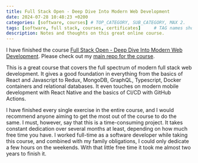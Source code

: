 ```yaml
---
title: Full Stack Open - Deep Dive Into Modern Web Development
date: 2024-07-28 10:48:23 +0200
categories: [software, courses] # TOP_CATEGORY, SUB_CATEGORY, MAX 2.
tags: [software, full stack, courses, certificates]     # TAG names should always be lowercase.
description: Notes and thoughts on this great online course.
---
```


I have finished the course [Full Stack Open - Deep Dive Into Modern Web Development](https://fullstackopen.com/en/).
Please check out my [main repo for the course](https://github.com/aljazkovac/fullstackopen-part0-to-part9-react-graphql-ts).

This is a great course that covers the full spectrum of modern full stack web development. It gives a good foundation 
in everything from the basics of React and Javascript to Redux, MongoDB, GraphQL, Typescript, Docker containers and relational databases. 
It even touches on modern mobile development with React Native and the basics of CI/CD with GitHub Actions.

I have finished every single exercise in the entire course, and I would recommend anyone aiming to get the most out of the course
to do the same. I must, however, say that this is a time-consuming project.
It takes constant dedication over several months at least, depending on how much free time you have. I worked full-time
as a software developer while taking this course, and combined with my family obligations, I could only dedicate a few hours
on the weekends. With that little free time it took me almost two years to finish it.

[//]: # (In this post I will summarize and review the entire course, hoping to provide some valuable information to others who)

[//]: # (are going down the same road.)
